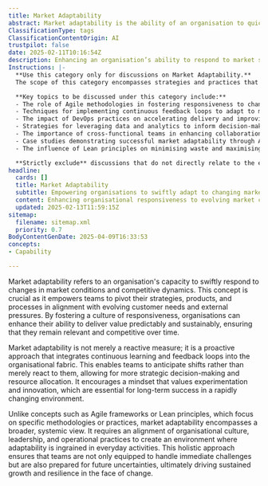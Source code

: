 ```yaml
---
title: Market Adaptability
abstract: Market adaptability is the ability of an organisation to quickly adjust to changes in market conditions and competitive landscapes. This concept is essential for enabling teams to realign their strategies, products, and processes in response to shifting customer needs and external pressures. By cultivating a culture of responsiveness, organisations can improve their capacity to deliver consistent and sustainable value, thereby maintaining relevance and competitiveness over time. Market adaptability is proactive rather than reactive, incorporating continuous learning and feedback mechanisms into the organisational structure, which allows teams to foresee changes and make informed decisions regarding resource allocation. This approach fosters a mindset that prioritises experimentation and innovation, critical for thriving in a fast-paced environment. Unlike specific methodologies such as Agile or Lean, market adaptability offers a comprehensive perspective that necessitates the alignment of organisational culture, leadership, and operational practices. This systemic view ensures that adaptability becomes a fundamental aspect of daily operations, equipping teams to tackle immediate challenges while preparing for future uncertainties, ultimately promoting sustained growth and resilience amidst change.
ClassificationType: tags
ClassificationContentOrigin: AI
trustpilot: false
date: 2025-02-11T10:16:54Z
description: Enhancing an organisation’s ability to respond to market shifts and competitive pressures.
Instructions: |-
  **Use this category only for discussions on Market Adaptability.**  
  The scope of this category encompasses strategies and practices that enhance an organisation’s ability to swiftly respond to market shifts and competitive pressures. It focuses on the principles and methodologies that enable businesses to remain agile and resilient in a dynamic environment.

  **Key topics to be discussed under this category include:**
  - The role of Agile methodologies in fostering responsiveness to change.
  - Techniques for implementing continuous feedback loops to adapt to market demands.
  - The impact of DevOps practices on accelerating delivery and improving customer satisfaction.
  - Strategies for leveraging data and analytics to inform decision-making and market positioning.
  - The importance of cross-functional teams in enhancing collaboration and innovation.
  - Case studies demonstrating successful market adaptability through Agile and DevOps practices.
  - The influence of Lean principles on minimising waste and maximising value in response to market changes.

  **Strictly exclude** discussions that do not directly relate to the enhancement of market adaptability, such as general business management practices that lack a focus on Agile, DevOps, or Lean methodologies, or any misinterpretations of the core principles of these frameworks.
headline:
  cards: []
  title: Market Adaptability
  subtitle: Empowering organisations to swiftly adapt to changing markets and competitive dynamics through strategic insights and responsive practices.
  content: Enhancing organisational responsiveness to evolving market conditions and competitive challenges through strategic insights and adaptive practices. Posts should explore frameworks for continuous improvement, decision-making under uncertainty, and the integration of feedback loops to foster innovation and resilience in dynamic environments.
  updated: 2025-02-13T11:59:15Z
sitemap:
  filename: sitemap.xml
  priority: 0.7
BodyContentGenDate: 2025-04-09T16:33:53
concepts:
- Capability

---
```

Market adaptability refers to an organisation's capacity to swiftly respond to changes in market conditions and competitive dynamics. This concept is crucial as it empowers teams to pivot their strategies, products, and processes in alignment with evolving customer needs and external pressures. By fostering a culture of responsiveness, organisations can enhance their ability to deliver value predictably and sustainably, ensuring that they remain relevant and competitive over time.

Market adaptability is not merely a reactive measure; it is a proactive approach that integrates continuous learning and feedback loops into the organisational fabric. This enables teams to anticipate shifts rather than merely react to them, allowing for more strategic decision-making and resource allocation. It encourages a mindset that values experimentation and innovation, which are essential for long-term success in a rapidly changing environment.

Unlike concepts such as Agile frameworks or Lean principles, which focus on specific methodologies or practices, market adaptability encompasses a broader, systemic view. It requires an alignment of organisational culture, leadership, and operational practices to create an environment where adaptability is ingrained in everyday activities. This holistic approach ensures that teams are not only equipped to handle immediate challenges but are also prepared for future uncertainties, ultimately driving sustained growth and resilience in the face of change.
